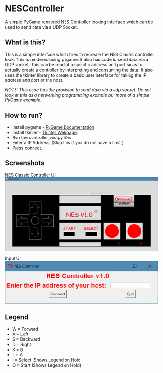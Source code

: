 # NESController
A simple PyGame rendered NES Controller looking interface which can be used to send data via a UDP Socket.

## What is this?
This is a simple interface which tries to recreate the NES Classic controller look. This is rendered using pygame. It also has code to send data via a UDP socket. This can be read at a specific address and port so as to actually create a controller by interpreting and consuming the data. It also uses the tkinter library to create a basic user interface for taking the IP address and port of the host.

_NOTE: This code has the provision to send data via a udp socket. Do not look at this as a networking programming example but more of a simple PyGame example._

## How to run?
* Install pygame - [PyGame Documentation](https://www.pygame.org/docs/).
* Install tkinter - [Tkinter Webpage](https://docs.python.org/2/library/tkinter.html).
* Run the controller_red.py file.
* Enter a IP Address. (Skip this if you do not have a host.)
* Press connect.

## Screenshots
NES Classic Controller UI
![NES_Classic_Controller](images/NES_Interface.PNG)

Input UI
![Input_UI](images/Tkinter_Input_UI.PNG)

## Legend
* W = Forward
* A = Left 
* S = Backward 
* D = Right 
* K = B 
* L = A
* I = Select (Shows Legend on Hold) 
* O = Start (Shows Legend on Hold)